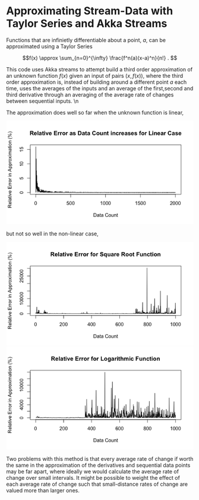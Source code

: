 <h1> Approximating Stream-Data with Taylor Series and Akka Streams </h1>

Functions that are infinietly differentiable about a point, $a$, can be approximated using a Taylor Series

```math
f(x) \approx \sum_{n=0}^{\infty} \frac{f^n(a)(x-a)^n}{n!} . 
```

This code uses Akka streams to attempt build a third order approximation of an unknown function $f(x)$ given an input of pairs $(x,f(x))$, where the third order approximation is, instead of building around a different point $a$ each time, uses the averages of the inputs and an average of the first,second and third derivative through an averaging of the average rate of changes between sequential inputs. \n

The approximation does well so far when the unknown function is linear,

![alt text](Linear.png)

but not so well in the non-linear case,

![alt text](Root.png)
![alt text](Log.png)

Two problems with this method is that every average rate of change if worth the same in the approximation of the derivatives and sequential data points may be far apart, where ideally we would calculate the average rate of change over small intervals. It might be possible to weight the effect of each average rate of change such that small-distance rates of change are valued more than larger ones.





